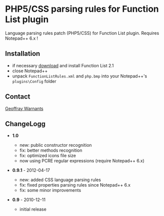 PHP5/CSS parsing rules for Function List plugin
===============================================

Language parsing rules patch (PHP5/CSS) for Function List plugin.
Requires Notepad++ 6.x !

Installation
------------

- if necessary [download](http://sourceforge.net/projects/npp-plugins/files/Function%20List/) and install Function List 2.1
- close Notepad++
- unpack `FunctionListRules.xml` and `php.bmp` into your Notepad++'s `plugins\Config` folder

Contact
-------

[Geoffray Warnants](http://www.geoffray.be/blog/php/patch-php5-pour-npp-function-list)

ChangeLogg
----------

- **1.0**
    - new: public constructor recognition
    - fix: better methods recognition
    - fix: optimized icons file size
    - now using PCRE regular expressions (require Notepad++ 6.x)

- **0.9.1** - 2012-04-17
    - new: added CSS language parsing rules
    - fix: fixed properties parsing rules since Notepad++ 6.x
    - fix: some minor improvements

- **0.9** - 2010-12-11
    - initial release